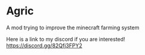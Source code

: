 # Agric
A mod trying to improve the minecraft farming system
 
 Here is a link to my discord if you are interested! https://discord.gg/82Qfj3FPY2
